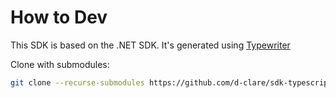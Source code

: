 # How to Dev
This SDK is based on the .NET SDK. It's generated using [Typewriter](https://github.com/AdaskoTheBeAsT/Typewriter)

Clone with submodules:
```sh
git clone --recurse-submodules https://github.com/d-clare/sdk-typescript.git
```